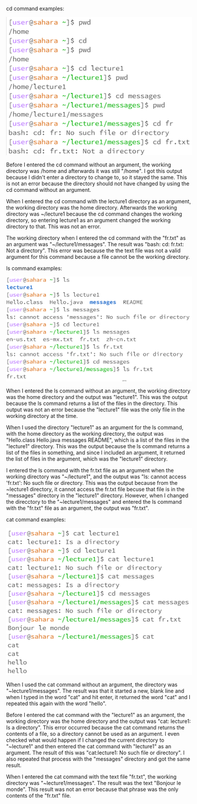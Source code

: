 cd command examples:

![Image](cd.png)

Before I entered the cd command without an argument, the working directory was /home and afterwards it was still "/home".
I got this output because I didn't enter a directory to change to, so it stayed the same. 
This is not an error because the directory should not have changed by using the cd command without an argument.

When I entered the cd command with the lecture1 directory as an argument, the working directory was the home directory. Afterwards the working directory was ~/lecture1 because the cd command changes the working directory, so entering lecture1 as an argument changed the working directory to that. This was not an error.

The working directory when I entered the cd command with the "fr.txt" as an argument was "~/lecture1/messages". The result was "bash: cd: fr.txt: Not a directory". This error was because the the text file was not a valid argument for this command because a file cannot be the working directory.

ls command examples:

![Image](ls.png)

When I entered the ls command without an argument, the working directory was the home directory and the output was "lecture1". This was the output because the ls command returns a list of the files in the directory. This output was not an error because the "lecture1" file was the only file in the working directory at the time.

When I used the directory "lecture1" as an argument for the ls command, with the home directory as the working directory, the output was "Hello.class Hello.java messages README", which is a list of the files in the "lecture1" directory. This was the output because the ls command returns a list of the files in something, and since I included an argument, it returned the list of files in the argument, which was the "lecture1" directory.

I entered the ls command with the fr.txt file as an argument when the working directory was "~/lecture1", and the output was "ls: cannot access 'fr.txt': No such file or directory. This was the output because from the ~lecture1 directory, it cannot access the fr.txt file becuse that file is in the "messages" directory in the "lecture1" directory. However, when I changed the direcctory to the "~lecture1/messages" and entered the ls command with the "fr.txt" file as an argument, the output was "fr.txt". 

cat command examples:

![Image](cat.png)


When I used the cat command without an argument, the directory was "~lecture1/messages". The result was that it started a new, blank line and when I typed in the word "cat" and hit enter, it returned the word "cat" and I repeated this again with the word "hello".

Before I entered the cat command with the "lecture1" as an argument, the working directory was the home directory and the output was "cat: lecture1: Is a directory". This error occurred because the cat command returns the contents of a file, so a directory cannot be used as an argument. I even checked what would happen if I changed the current directory to "~lecture1" and then entered the cat command with "lecture1" as an argument. The result of this was "cat:lecture1: No such file or directory". I also repeated that process with the "messages" directory and got the same result. 

When I entered the cat command with the text file "fr.txt", the working directory was "~lecture1/messages". The result was the text "Bonjour le monde". This result was not an error because that phrase was the only contents of the "fr.txt" file.


